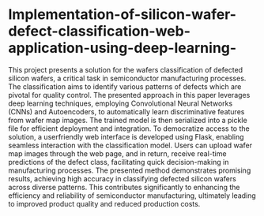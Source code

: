 # Implementation-of-silicon-wafer-defect-classification-web-application-using-deep-learning- 
This project presents a solution for the wafers
classification of defected silicon wafers, a critical task in
semiconductor manufacturing processes. The classification aims
to identify various patterns of defects which are pivotal for
quality control. The presented approach in this paper leverages
deep learning techniques, employing Convolutional Neural
Networks (CNNs) and Autoencoders, to automatically learn
discriminative features from wafer map images. The trained
model is then serialized into a pickle file for efficient deployment
and integration. To democratize access to the solution, a userfriendly
web interface is developed using Flask, enabling
seamless interaction with the classification model. Users can
upload wafer map images through the web page, and in return,
receive real-time predictions of the defect class, facilitating quick
decision-making in manufacturing processes. The presented
method demonstrates promising results, achieving high accuracy
in classifying defected silicon wafers across diverse patterns.
This contributes significantly to enhancing the efficiency and
reliability of semiconductor manufacturing, ultimately leading to
improved product quality and reduced production costs.
